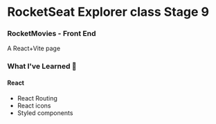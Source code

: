 

# RocketSeat Explorer class Stage 9

### RocketMovies - Front End
A React+Vite page

### What I've Learned 🚀

#### React
- React Routing
- React icons
- Styled components
